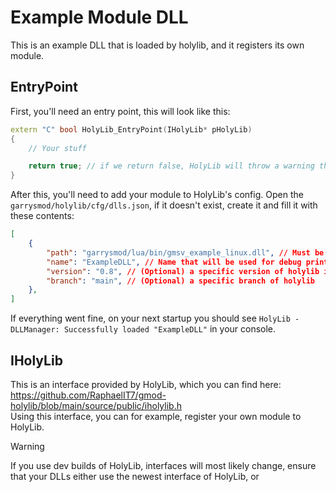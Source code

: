 # Example Module DLL
This is an example DLL that is loaded by holylib, and it registers its own module.

## EntryPoint
First, you'll need an entry point, this will look like this:
```cpp
extern "C" bool HolyLib_EntryPoint(IHolyLib* pHolyLib)
{
	// Your stuff

	return true; // if we return false, HolyLib will throw a warning that we failed to load and will unload us again.
}
```

After this, you'll need to add your module to HolyLib's config.
Open the `garrysmod/holylib/cfg/dlls.json`, if it doesn't exist, create it and fill it with these contents:
```json
[
	{
		"path": "garrysmod/lua/bin/gmsv_example_linux.dll", // Must be relative to the garrysmod/ directory
		"name": "ExampleDLL", // Name that will be used for debug prints.
		"version": "0.8", // (Optional) a specific version of holylib it might be bound to, the DLL won't be loaded if these don't match.
		"branch": "main", // (Optional) a specific branch of holylib
	},
]
```

If everything went fine, on your next startup you should see `HolyLib - DLLManager: Successfully loaded "ExampleDLL"` in your console.

## IHolyLib
This is an interface provided by HolyLib, which you can find here: https://github.com/RaphaelIT7/gmod-holylib/blob/main/source/public/iholylib.h<br>
Using this interface, you can for example, register your own module to HolyLib.

> [!WARNING]
> If you use dev builds of HolyLib, interfaces will most likely change, ensure that your DLLs either use the newest interface of HolyLib, or 